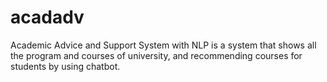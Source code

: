 # acadadv
Academic Advice and Support System with NLP is a system that shows all the program and courses of university, and recommending courses for students by using chatbot.
